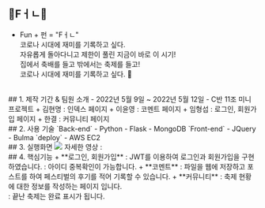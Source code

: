 ## 🎊Fㅓㄴ🎊
- Fun + 펀 = "Fㅓㄴ" <br>
코로나 시대에 재미를 기록하고 싶다. <br>
자유롭게 돌아다니고 제한이 풀린 지금이 바로 이 시기!<br>
집에서 축배를 들고 밖에서는 축제를 들고!<br>
코로나 시대에 재미를 기록하고 싶다. 📸 <br>
<br>
## 1. 제작 기간 & 팀원 소개
- 2022년 5월 9일 ~ 2022년 5월 12일
- C반 11조 미니 프로젝트
  + 김현명 : 인덱스 페이지
  + 이윤영 : 코멘트 페이지
  + 임형섭 : 로그인, 회원가입 페이지
  + 한결 : 커뮤니티 페이지 
<br>
## 2. 사용 기술
`Back-end`
- Python
- Flask
- MongoDB
`Front-end`
- JQuery
- Bulma
`deploy`
- AWS EC2 
<br>
## 3. 실행화면
<img src="https://www.youtube.com/watch?v=sQBXgccvE98&list=PLuHgQVnccGMA52uRBmSwqcvtI5IMoFclJ">
자세한 영상 :
<br>
## 4. 핵심기능
+ **로그인, 회원가입**   
  : JWT를 이용하여 로그인과 회원가입을 구현하였습니다.   
  : 아이디 중복확인이 가능합니다.
+ **코멘트**
  : 파일을 웹에 저장하고 포스트를 하여 페스티벌의 후기를 적어 기록할 수 있습니다.        
+ **커뮤니티**    
  : 축제 현황에 대한 정보를 작성하는 페이지 입니다. <br>
  : 끝난 축제는 완료 표시가 됩니다.     
<br>
